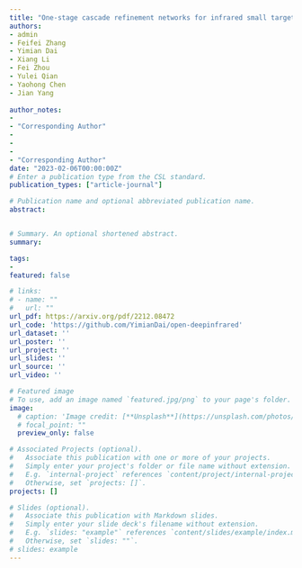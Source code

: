 ```yaml
---
title: "One-stage cascade refinement networks for infrared small target detection"
authors:
- admin
- Feifei Zhang
- Yimian Dai
- Xiang Li
- Fei Zhou
- Yulei Qian
- Yaohong Chen
- Jian Yang
  
author_notes:
- 
- "Corresponding Author"
- 
- 
- 
- "Corresponding Author"
date: "2023-02-06T00:00:00Z"
# Enter a publication type from the CSL standard.
publication_types: ["article-journal"]

# Publication name and optional abbreviated publication name.
abstract: 


# Summary. An optional shortened abstract.
summary: 

tags:
- 
featured: false

# links:
# - name: ""
#   url: ""
url_pdf: https://arxiv.org/pdf/2212.08472
url_code: 'https://github.com/YimianDai/open-deepinfrared'
url_dataset: ''
url_poster: ''
url_project: ''
url_slides: ''
url_source: ''
url_video: ''

# Featured image
# To use, add an image named `featured.jpg/png` to your page's folder. 
image:
  # caption: 'Image credit: [**Unsplash**](https://unsplash.com/photos/jdD8gXaTZsc)'
  # focal_point: ""
  preview_only: false

# Associated Projects (optional).
#   Associate this publication with one or more of your projects.
#   Simply enter your project's folder or file name without extension.
#   E.g. `internal-project` references `content/project/internal-project/index.md`.
#   Otherwise, set `projects: []`.
projects: []

# Slides (optional).
#   Associate this publication with Markdown slides.
#   Simply enter your slide deck's filename without extension.
#   E.g. `slides: "example"` references `content/slides/example/index.md`.
#   Otherwise, set `slides: ""`.
# slides: example
---
```


